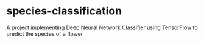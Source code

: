# species-classification
A project implementing Deep Neural Network Classifier using TensorFlow to predict the species of a flower
